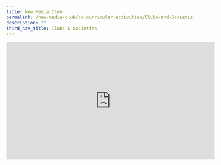 ```yaml
---
title: New Media Club
permalink: /new-media-club/co-curricular-activities/Clubs-and-Societies/permalink
description: ""
third_nav_title: Clubs & Societies
---
```

<iframe width="560" height="315" src="https://www.youtube.com/embed/J6_P8z7EgTU" title="YouTube video player" frameborder="0" allow="accelerometer; autoplay; clipboard-write; encrypted-media; gyroscope; picture-in-picture" allowfullscreen></iframe>